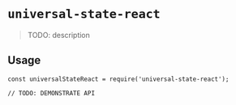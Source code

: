 # `universal-state-react`

> TODO: description

## Usage

```
const universalStateReact = require('universal-state-react');

// TODO: DEMONSTRATE API
```
